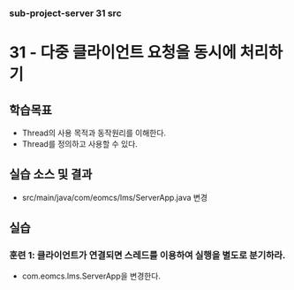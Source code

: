 ### sub-project-server 31 src ###

# 31 - 다중 클라이언트 요청을 동시에 처리하기

## 학습목표

- Thread의 사용 목적과 동작원리를 이해한다.
- Thread를 정의하고 사용할 수 있다.

## 실습 소스 및 결과

- src/main/java/com/eomcs/lms/ServerApp.java 변경

## 실습

### 훈련 1: 클라이언트가 연결되면 스레드를 이용하여 실행을 별도로 분기하라.

- com.eomcs.lms.ServerApp을 변경한다.